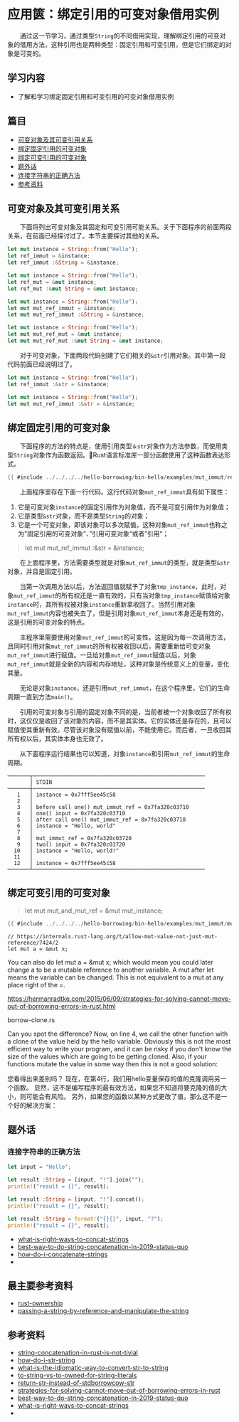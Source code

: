 # 应用篋：绑定引用的可变对象借用实例

　　通过这一节学习，通过类型`String`的不同借用实现，理解绑定引用的可变对象的借用方法，这种引用也是两种类型：固定引用和可变引用，但是它们绑定的对象是可变的。

## 学习内容
- 了解和学习绑定固定引用和可变引用的可变对象借用实例


## 篇目

- [可变对象及其可变引用关系](#可变对象及其可变引用关系)
- [绑定固定引用的可变对象](#绑定固定引用的可变对象)
- [绑定可变引用的可变对象](#绑定可变引用的可变对象)
- [题外话](#题外话)
- [连接字符串的正确方法](#连接字符串的正确方法)
- [参考资料](#参考资料)

## 可变对象及其可变引用关系

　　下面将列出可变对象及其固定和可变引用可能关系。关于下面程序的前面两段关系，在前面已经探讨过了。本节主要探讨其他的关系。

```rust
let mut instance = String::from("Hello");
let ref_immut = &instance;
let ref_immut :&String = &instance;

let mut instance = String::from("Hello");
let ref_mut = &mut instance;
let ref_mut :&mut String = &mut instance;

let mut instance = String::from("Hello");
let mut mut_ref_immut = &instance;
let mut mut_ref_immut :&String = &instance;

let mut instance = String::from("Hello");
let mut mut_ref_mut = &mut instance;
let mut mut_ref_mut :&mut String = &mut instance;
```

　　对于可变对象，下面两段代码创建了它们相关的`&str`引用对象。其中第一段代码前面已经说明过了。

```rust
let mut instance = String::from("Hello");
let ref_immut :&str = &instance;

let mut instance = String::from("Hello");
let mut mut_ref_immut :&str = &instance;
```


## 绑定固定引用的可变对象

　　下面程序的方法的特点是，使用引用类型`＆str`对象作为方法参数，而使用类型`String`对象作为函数返回。Rust语言标准库一部分函数使用了这种函数表达形式。

```rust
{{ #include ../../../../hello-borrowing/bin-hello/examples/mut_immut/ref_str.rs:feature-ok }}
```

　　上面程序里存在下面一行代码。这行代码对象`mut_ref_immut`具有如下属性：

1. 它是可变对象`instance`的固定引用作为对象值，而不是可变引用作为对象值；
1. 它是类型`&str`对象，而不是类型`String`的对象；
1. 它是一个可变对象，即该对象可以多次赋值，这种对象`mut_ref_immut`也称之为"固定引用的可变对象"、”引用可变对象“或者”引用“；

> let mut mut_ref_immut :&str = &instance;

　　在上面程序里，方法需要类型就是对象`mut_ref_immut`的类型，就是类型`&str`对象，并且是固定引用。

　　当第一次调用方法以后，方法返回值就赋予了对象`tmp_instance`，此时，对象`mut_ref_immut`的所有权还是一直有效的，只有当对象`tmp_instance`赋值给对象`instance`时，其所有权被对象`instance`重新拿收回了。当然引用对象`mut_ref_immut`内容也被失去了，但是引用对象`mut_ref_immut`本身还是有效的，这是引用的可变对象的特点。

　　主程序里需要使用对象`mut_ref_immut`的可变性。这是因为每一次调用方法，且同时引用对象`mut_ref_immut`的所有权被收回以后，需要重新给可变对象`mut_ref_immut`进行赋值。一旦给对象`mut_ref_immut`赋值以后，对象`mut_ref_immut`就是全新的内容和内存地址，这种对象是传统意义上的变量，变化其量。

　　无论是对象`instance`，还是引用`mut_ref_immut`，在这个程序里，它们的生命周期一直到方法`main()`。

　　引用的可变对象与引用的固定对象不同的是，当前者被一个对象收回了所有权时，这仅仅是收回了该对象的内容，而不是其实体。它的实体还是存在的，且可以赋值使其重新有效。尽管该对象没有赋值以前，不能使用它。而后者，一旦收回其所有权以后，其实体本身也无效了。

　　从下面程序运行结果也可以知道，对象`instance`和引用`mut_ref_immut`的生命周期。

```
───────┬──────────────────────────────────────────────────────
       │ STDIN
───────┼──────────────────────────────────────────────────────
   1   │ instance = 0x7fff5ee45c58
   2   │ 
   3   │ before call one() mut_immut_ref = 0x7fa320c03710
   4   │ one() input = 0x7fa320c03710
   5   │ after call one() mut_immut_ref = 0x7fa320c03710
   6   │ instance = "Hello, world"
   7   │ 
   8   │ mut_immut_ref = 0x7fa320c03720
   9   │ two() input = 0x7fa320c03720
  10   │ instance = "Hello, world!"
  11   │ 
  12   │ instance = 0x7fff5ee45c58
───────┴──────────────────────────────────────────────────────
```

## 绑定可变引用的可变对象


> let mut mut_and_mut_ref = &mut mut_instance;

```rust
{{ #include ../../../../hello-borrowing/bin-hello/examples/mut_immut/mut_string.rs:feature-okey }}
```



```
// https://internals.rust-lang.org/t/allow-mut-value-not-just-mut-reference/7424/2
let mut a = &mut x;
```

You can also do let mut a = &mut x; which would mean you could later change a to be a mutable reference to another variable.
A mut after let means the variable can be changed. This is not equivalent to a mut at any place right of the =.


https://hermanradtke.com/2015/06/09/strategies-for-solving-cannot-move-out-of-borrowing-errors-in-rust.html


borrow-clone.rs


Can you spot the difference? Now, on line 4, we call the other function with a clone of the value held by the hello variable. Obviously this is not the most efficient way to write your program, and it can be risky if you don't know the size of the values which are going to be getting cloned. Also, if your functions mutate the value in some way then this is not a good solution:

您看得出来差别吗？ 现在，在第4行，我们用hello变量保存的值的克隆调用另一个函数。 显然，这不是编写程序的最有效方法，如果您不知道将要克隆的值的大小，则可能会有风险。 另外，如果您的函数以某种方式更改了值，那么这不是一个好的解决方案：

## 题外话
### 连接字符串的正确方法

```rust
let input = "Hello";

let result :String = [input, "!"].join("");
println!("result = {}", result);

let result :String = [input, "!"].concat();
println!("result = {}", result);

let result :String = format!("{}{}", input, "?");
println!("result = {}", result);
```


- [what-is-right-ways-to-concat-strings](https://users.rust-lang.org/t/what-is-right-ways-to-concat-strings/3780/1)
- [best-way-to-do-string-concatenation-in-2019-status-quo](https://users.rust-lang.org/t/best-way-to-do-string-concatenation-in-2019-status-quo/24004)
- [how-do-i-concatenate-strings](https://stackoverflow.com/questions/30154541/how-do-i-concatenate-strings)
- 

## 最主要参考资料
- [rust-ownership](https://hellocode.dev/rust-ownership)
- [passing-a-string-by-reference-and-manipulate-the-string](https://stackoverflow.com/questions/26151324/passing-a-string-by-reference-and-manipulate-the-string)

## 参考资料
- [string-concatenation-in-rust-is-not-tivial](http://dnsh.io/music/2016/10/06/string-concatenation-in-rust-is-not-tivial/)
- [how-do-i-str-string](https://blog.mgattozzi.dev/how-do-i-str-string/)
- [what-is-the-idiomatic-way-to-convert-str-to-string](https://users.rust-lang.org/t/what-is-the-idiomatic-way-to-convert-str-to-string/12160/1)
- [to-string-vs-to-owned-for-string-literals](https://users.rust-lang.org/t/to-string-vs-to-owned-for-string-literals/1441)
- [return-str-instead-of-stdborrowcow-str](https://stackoverflow.com/questions/42248444/return-str-instead-of-stdborrowcow-str)
- [strategies-for-solving-cannot-move-out-of-borrowing-errors-in-rust](https://hermanradtke.com/2015/06/09/strategies-for-solving-cannot-move-out-of-borrowing-errors-in-rust.html)
- [best-way-to-do-string-concatenation-in-2019-status-quo](https://users.rust-lang.org/t/best-way-to-do-string-concatenation-in-2019-status-quo/24004/4)
- [what-is-right-ways-to-concat-strings](https://users.rust-lang.org/t/what-is-right-ways-to-concat-strings/3780)
- 